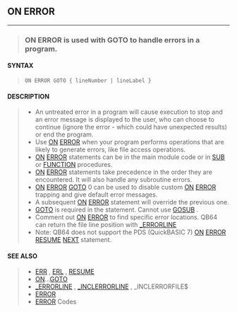 ## ON ERROR
---
<blockquote>

### ON ERROR is used with GOTO to handle errors in a program.

</blockquote>

#### SYNTAX

<blockquote>

`ON ERROR GOTO { lineNumber | lineLabel }`

</blockquote>

#### DESCRIPTION

<blockquote>

* An untreated error in a program will cause execution to stop and an error message is displayed to the user, who can choose to continue (ignore the error - which could have unexpected results) or end the program.
* Use [ON](./ON.md) [ERROR](./ERROR.md) when your program performs operations that are likely to generate errors, like file access operations.
* [ON](./ON.md) [ERROR](./ERROR.md) statements can be in the main module code or in [SUB](./SUB.md) or [FUNCTION](./FUNCTION.md) procedures.
* [ON](./ON.md) [ERROR](./ERROR.md) statements take precedence in the order they are encountered. It will also handle any subroutine errors.
* [ON](./ON.md) [ERROR](./ERROR.md) [GOTO](./GOTO.md) 0 can be used to disable custom [ON](./ON.md) [ERROR](./ERROR.md) trapping and give default error messages.
* A subsequent [ON](./ON.md) [ERROR](./ERROR.md) statement will override the previous one.
* [GOTO](./GOTO.md) is required in the statement. Cannot use [GOSUB](./GOSUB.md) .
* Comment out [ON](./ON.md) [ERROR](./ERROR.md) to find specific error locations. QB64 can return the file line position with [_ERRORLINE](./_ERRORLINE.md)
* Note: QB64 does not support the PDS (QuickBASIC 7) [ON](./ON.md) [ERROR](./ERROR.md) [RESUME](./RESUME.md) [NEXT](./NEXT.md) statement.


</blockquote>

#### SEE ALSO

<blockquote>

* [ERR](./ERR.md) , [ERL](./ERL.md) , [RESUME](./RESUME.md)
* [ON](./ON.md)...[GOTO](./GOTO.md)
* [_ERRORLINE](./_ERRORLINE.md) , [_INCLERRORLINE](./_INCLERRORLINE.md) , _INCLERRORFILE$
* [ERROR](./ERROR.md)
* [ERROR](./ERROR.md) Codes

</blockquote>
